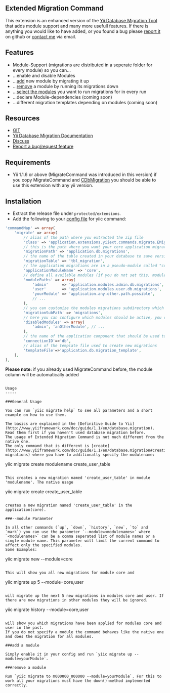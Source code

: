 Extended Migration Command
--------------------------

This extension is an enhanced version of the [Yii Database Migration Tool](http://www.yiiframework.com/doc/guide/1.1/en/database.migration)
that adds module support and many more usefull features. If there is anything you would like to have added, or you found a bug
please [report it](https://github.com/yiiext/migrate-command/issues) on github or [contact me](mailto:mail@cebe.cc) via email.

Features
--------

* Module-Support (migrations are distributed in a seperate folder for every module) so you can...
 * ...enable and disable Modules
 * ...[add](#hh8) new module by migrating it up
 * ...[remove](#hh9) a module by running its migrations down
 * ...[select the modules](#hh7) you want to run migrations for in every run
 * ...declare Module-dependencies (coming soon)
 * ...different migration templates depending on modules (coming soon)

Resources
---------

* [GIT](https://github.com/yiiext/migrate-command)
* [Yii Database Migration Documentation](http://www.yiiframework.com/doc/guide/1.1/en/database.migration)
* [Discuss](http://www.yiiframework.com/forum/index.php?/topic/22471-extension-extended-database-migration/)
* [Report a bug/request feature](https://github.com/yiiext/migrate-command/issues)

Requirements
------------

* Yii 1.1.6 or above (MigrateCommand was introduced in this version)
if you copy MigrateCommand and [CDbMigration](http://www.yiiframework.com/doc/api/1.1/CDbMigration) you should be able to use this
extension with any yii version.

Installation
------------

* Extract the release file under `protected/extensions`.
* Add the following to your [config file](http://www.yiiframework.com/doc/guide/1.1/en/database.migration#customizing-migration-command) for yiic command:

```php
'commandMap' => array(
	'migrate' => array(
		// alias of the path where you extracted the zip file
		'class' => 'application.extensions.yiiext.commands.migrate.EMigrateCommand',
		// this is the path where you want your core application migrations to be created
		'migrationPath' => 'application.db.migrations',
		// the name of the table created in your database to save versioning information
		'migrationTable' => 'tbl_migration',
		// the application migrations are in a pseudo-module called "core" by default
		'applicationModuleName' => 'core',
		// define all available modules (if you do not set this, modules will be set from yii app config)
		'modulePaths' => array(
			'admin'      => 'application.modules.admin.db.migrations',
			'user'       => 'application.modules.user.db.migrations',
			'yourModule' => 'application.any.other.path.possible',
			// ...
		),
		// you can customize the modules migrations subdirectory which is used when you are using yii module config
		'migrationSubPath' => 'migrations',
		// here you can configure which modules should be active, you can disable a module by adding its name to this array
		'disabledModules' => array(
			'admin', 'anOtherModule', // ...
		),
		// the name of the application component that should be used to connect to the database
		'connectionID'=>'db',
		// alias of the template file used to create new migrations
		'templateFile'=>'application.db.migration_template',
	),
),
```

**Please note:** if you already used MigrateCommand before, the module column will be automatically added
```

Usage
-----

###General Usage

You can run `yiic migrate help` to see all parameters and a short example on how to use them.

The basics are explained in the [Definitive Guide to Yii](http://www.yiiframework.com/doc/guide/1.1/en/database.migration). Read them first if you haven't used database migration before.
The usage of Extended Migration Command is not much different from the native one.
The only command that is different is [create](http://www.yiiframework.com/doc/guide/1.1/en/database.migration#creating-migrations) where you have to additionally specify the modulename:

```
yiic migrate create modulename create_user_table
```

This creates a new migration named 'create_user_table' in module 'modulename'. The native usage

```
yiic migrate create create_user_table
```

creates a new migration named 'create_user_table' in the application(core).

###--module Parameter

In all other commands (`up`, `down`, `history`, `new`, `to` and `mark`) you can use the parameter `--module=<modulenames>` where `<modulenames>` can be a comma seperated list of module names or a single module name. This parameter will limit the current command to affect only the specified modules.
Some Examples:

```
yiic migrate new --module=core
```

This will show you all new migrations for module core and

```
yiic migrate up 5 --module=core,user
```

will migrate up the next 5 new migrations in modules core and user. If there are new migrations in other modules they will be ignored.

```
yiic migrate history --module=core,user
```

will show you which migrations have been applied for modules core and user in the past.
If you do not specify a module the command behaves like the native one and does the migration for all modules.

###add a module

Simply enable it in your config and run `yiic migrate up --module=yourModule`.

###remove a module

Run `yiic migrate to m000000_000000 --module=yourModule`. For this to work all your migrations must have the down()-method implemented correctly.
